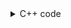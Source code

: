 <details><summary>C++ code</summary>

Runtime `106 ms` Beats `94.81%`.<br>
Memory `23 MB` Beats `78.39%`.

![](../../../../assets/20221230185412.png)

</details>
